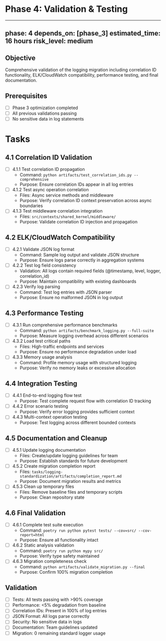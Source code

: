 # Phase 4: Validation & Testing

---
phase: 4
depends_on: [phase_3]
estimated_time: 16 hours
risk_level: medium
---

## Objective
Comprehensive validation of the logging migration including correlation ID functionality, ELK/CloudWatch compatibility, performance testing, and final documentation.

## Prerequisites
- [ ] Phase 3 optimization completed
- [ ] All previous validations passing
- [ ] No sensitive data in log statements

# Tasks

## 4.1 Correlation ID Validation
- [ ] 4.1.1 Test correlation ID propagation
  - Command: `python artifacts/test_correlation_ids.py --comprehensive`
  - Purpose: Ensure correlation IDs appear in all log entries
- [ ] 4.1.2 Test async operation correlation
  - Files: Async service methods and middleware
  - Purpose: Verify correlation ID context preservation across async boundaries
- [ ] 4.1.3 Test middleware correlation integration
  - Files: `src/contexts/shared_kernel/middleware/`
  - Purpose: Validate correlation ID injection and propagation

## 4.2 ELK/CloudWatch Compatibility
- [ ] 4.2.1 Validate JSON log format
  - Command: Sample log output and validate JSON structure
  - Purpose: Ensure logs parse correctly in aggregation systems
- [ ] 4.2.2 Test log field consistency
  - Validation: All logs contain required fields (@timestamp, level, logger, correlation_id)
  - Purpose: Maintain compatibility with existing dashboards
- [ ] 4.2.3 Verify log parsing
  - Command: Test log entries with JSON parser
  - Purpose: Ensure no malformed JSON in log output

## 4.3 Performance Testing
- [ ] 4.3.1 Run comprehensive performance benchmarks
  - Command: `python artifacts/benchmark_logging.py --full-suite`
  - Purpose: Measure logging overhead across different scenarios
- [ ] 4.3.2 Load test critical paths
  - Files: High-traffic endpoints and services
  - Purpose: Ensure no performance degradation under load
- [ ] 4.3.3 Memory usage analysis
  - Command: Profile memory usage with structured logging
  - Purpose: Verify no memory leaks or excessive allocation

## 4.4 Integration Testing
- [ ] 4.4.1 End-to-end logging flow test
  - Purpose: Test complete request flow with correlation ID tracking
- [ ] 4.4.2 Error scenario testing
  - Purpose: Verify error logging provides sufficient context
- [ ] 4.4.3 Multi-context operation testing
  - Purpose: Test logging across different bounded contexts

## 4.5 Documentation and Cleanup
- [ ] 4.5.1 Update logging documentation
  - Files: Create/update logging guidelines for team
  - Purpose: Establish standards for future development
- [ ] 4.5.2 Create migration completion report
  - Files: `tasks/logging-standardization/artifacts/completion_report.md`
  - Purpose: Document migration results and metrics
- [ ] 4.5.3 Clean up temporary files
  - Files: Remove baseline files and temporary scripts
  - Purpose: Clean repository state

## 4.6 Final Validation
- [ ] 4.6.1 Complete test suite execution
  - Command: `poetry run python pytest tests/ --cov=src/ --cov-report=html`
  - Purpose: Ensure all functionality intact
- [ ] 4.6.2 Static analysis validation
  - Command: `poetry run python mypy src/`
  - Purpose: Verify type safety maintained
- [ ] 4.6.3 Migration completeness check
  - Command: `python artifacts/validate_migration.py --final`
  - Purpose: Confirm 100% migration completion

## Validation
- [ ] Tests: All tests passing with >90% coverage
- [ ] Performance: <5% degradation from baseline
- [ ] Correlation IDs: Present in 100% of log entries
- [ ] JSON Format: All logs parse correctly
- [ ] Security: No sensitive data in logs
- [ ] Documentation: Team guidelines updated
- [ ] Migration: 0 remaining standard logger usage
